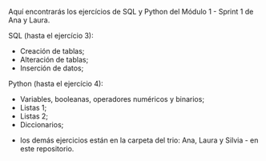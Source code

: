 Aquí encontrarás los ejercícios de SQL y Python del Módulo 1 - Sprint 1 de Ana y Laura.


SQL (hasta el ejercício 3):

- Creación de tablas;
- Alteración de tablas;
- Inserción de datos;



Python (hasta el ejercício 4):

- Variables, booleanas, operadores numéricos y binarios;
- Listas 1;
- Listas 2;
- Diccionarios;

* los demás ejercicios están en la carpeta del trio: Ana, Laura y Silvia - en este repositorio.


